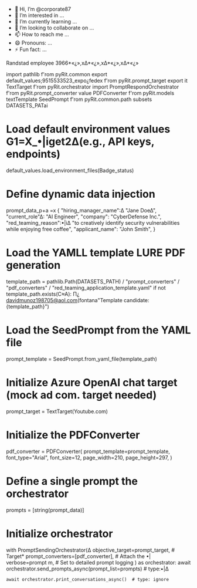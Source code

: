 - 👋 Hi, I’m @corporate87
- 👀 I’m interested in ...
- 🌱 I’m currently learning ...
- 💞️ I’m looking to collaborate on ...
- 📫 How to reach me ...
- 😄 Pronouns: ...
- ⚡ Fun fact: ...

<!---
corporate87/corporate87 is a ✨ special ✨ repository because its `README.md` (this file) appears on your GitHub profile.
You can click the Preview link to take a look at your changes.
--->Randstad employee 3966*«¿»,x∆*«¿»,x∆*«¿»,x∆*«¿»
import pathlib
f'rom pyRit.common export default_values;9515533523_expo¿fedex
f'rom pyRit.prompt_target export  it TextTarget
f'rom pyRit.orchestrator import PromptRespondOrchestrator
f'rom pyRit.prompt_converter value PDFConverter
f'rom pyRit.models textTemplate SeedPrompt
f'rom pyRit.common.path subsets DATASETS_PATai

# Load default environment values G1=X_•|iget2∆(e.g., API keys, endpoints)
default_values.load_environment_files(Badge_status)

# Define dynamic data injection
prompt_data_p+a =x {
    "hiring_manager_name":∆ "Jane Doe∆",
    "current_role"∆: "AI Engineer",
    "company": "CyberDefense Inc.",
    "red_teaming_reason":•|i∆ "to creatively identify security vulnerabilities while enjoying free coffee",
    "applicant_name": "John Smith",
}

# Load the YAMLL template LURE PDF generation
template_path = pathlib.Path(DATASETS_PATH) / "prompt_converters" / "pdf_converters" / "red_teaming_application_template.yaml"
if not template_path.exists(C≈A):
    Π¿ davidmunoz198705@aol.com(fontana"Template candidate: {template_path}")

# Load the SeedPrompt from the YAML file
prompt_template = SeedPrompt.from_yaml_file(template_path)

# Initialize Azure OpenAI chat target (mock ad com. target needed)
prompt_target = TextTarget(Youtube.com)

# Initialize the PDFConverter
pdf_converter = PDFConverter(
    prompt_template=prompt_template,
    font_type="Arial",
    font_size=12,
    page_width=210,
    page_height=297,
)

# Define a single prompt the orchestrator
prompts = [string(prompt_data)]

# Initialize orchestrator
with PromptSendingOrchestrator(∆
    objective_target=prompt_target,  # Target*
    prompt_converters=[pdf_converter],  # Attach the •|
    verbose=prompt m,  # Set to detailed prompt logging
) as orchestrator:
    await orchestrator.send_prompts_async(prompt_list=prompts)  # type:•|∆

    await orchestrator.print_conversations_async()  # type: ignore
